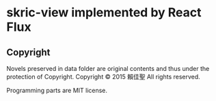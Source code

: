 # skric-view implemented by React Flux

## Copyright
Novels preserved in data folder are original contents and thus under the protection of Copyright.
Copyright © 2015 賴佳聖 All rights reserved.

Programming parts are MIT license.
